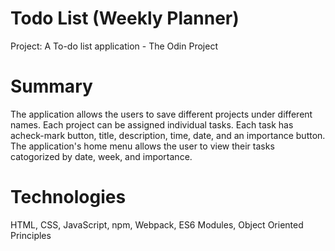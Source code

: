 # Todo List (Weekly Planner)

Project: A To-do list application - The Odin Project

# Summary 

The application allows the users to save different projects under different names. Each
project can be assigned individual tasks. Each task has acheck-mark button, title, description, time, date, and an importance button. The application's home menu allows the user to view their tasks catogorized by date, week, and importance. 

# Technologies 

HTML, CSS, JavaScript, npm, Webpack, ES6 Modules, Object Oriented Principles


